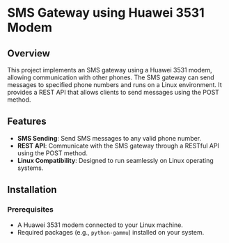 # SMS Gateway using Huawei 3531 Modem

## Overview

This project implements an SMS gateway using a Huawei 3531 modem, allowing communication with other phones. The SMS gateway can send messages to specified phone numbers and runs on a Linux environment. It provides a REST API that allows clients to send messages using the POST method.

## Features

- **SMS Sending**: Send SMS messages to any valid phone number.
- **REST API**: Communicate with the SMS gateway through a RESTful API using the POST method.
- **Linux Compatibility**: Designed to run seamlessly on Linux operating systems.

## Installation

### Prerequisites

- A Huawei 3531 modem connected to your Linux machine.
- Required packages (e.g., `python-gammu`) installed on your system.
